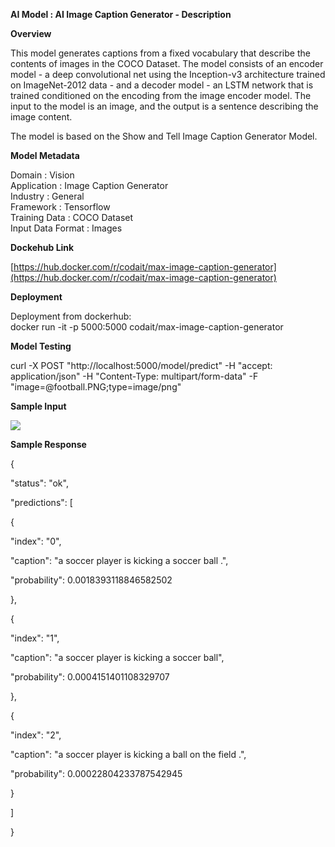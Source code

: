 
**AI Model : AI Image Caption Generator - Description**

**Overview**

This model generates captions from a fixed vocabulary that describe the contents of images in the COCO Dataset. The model consists of an encoder model - a deep convolutional net using the Inception-v3 architecture trained on ImageNet-2012 data - and a decoder model - an LSTM network that is trained conditioned on the encoding from the image encoder model. The input to the model is an image, and the output is a sentence describing the image content.  
  
The model is based on the Show and Tell Image Caption Generator Model.

**Model Metadata**

Domain : Vision  
Application : Image Caption Generator  
Industry : General  
Framework : Tensorflow  
Training Data : COCO Dataset  
Input Data Format : Images

**Dockehub Link**

[https://hub.docker.com/r/codait/max-image-caption-generator](https://hub.docker.com/r/codait/max-image-caption-generator)

**Deployment**

Deployment from dockerhub:  
docker run -it -p 5000:5000 codait/max-image-caption-generator

**Model Testing**

curl -X POST "http://localhost:5000/model/predict" -H "accept: application/json" -H "Content-Type: multipart/form-data" -F "image=@football.PNG;type=image/png"

**Sample Input**

![](https://github.com/PrezSeah/pretrained-model-info/raw/main/model-samples/ai-image-caption-generator/ai-image-caption-generator-description_files/image002.jpg)

**Sample Response**

{

 "status": "ok",

 "predictions": \[

 {

 "index": "0",

 "caption": "a soccer player is kicking a soccer ball .",

 "probability": 0.0018393118846582502

 },

 {

 "index": "1",

 "caption": "a soccer player is kicking a soccer ball",

 "probability": 0.0004151401108329707

 },

 {

 "index": "2",

 "caption": "a soccer player is kicking a ball on the field .",

 "probability": 0.00022804233787542945

 }

 \]

}
